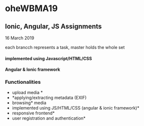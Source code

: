 # oheWBMA19



<h2>Ionic, Angular, JS Assignments</h2>
<p>16 March 2019</p>
<p> each brancch represents a task, master holds the whole set</p>


<h4>implemented using Javascript/HTML/CSS</h4>
<h4>Angular & Ionic framework</h4>


<h3>Functionalities</h3>
<ul>
<li>upload media *</li>
<li>*applying/extracting metadata (EXIF)</li>
<li> browsing* media</li>
<li>implemented using JS/HTML/CSS (angular & ionic framework)*</li>
<li>responsive frontend*</li>
<li>user registration and authentication*</li>
</ul>
